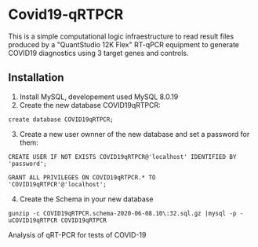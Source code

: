 # Covid19-qRTPCR

This is a simple computational logic infraestructure to read result files produced by a "QuantStudio 12K Flex" RT-qPCR equipment to generate COVID19 diagnostics using 3 target genes and controls.

## Installation

1. Install MySQL, developement used MySQL 8.0.19
2. Create the new database COVID19qRTPCR:

`create database COVID19qRTPCR;`

3. Create a new user ownner of the new database and set a password for them:

`CREATE USER IF NOT EXISTS COVID19qRTPCR@'localhost' IDENTIFIED BY 'password';`

`GRANT ALL PRIVILEGES ON COVID19qRTPCR.* TO 'COVID19qRTPCR'@'localhost';`

4. Create the Schema in your new database

`gunzip -c COVID19qRTPCR.schema-2020-06-08.10\:32.sql.gz |mysql -p -uCOVID19qRTPCR COVID19qRTPCR`

Analysis of qRT-PCR for tests of COVID-19
